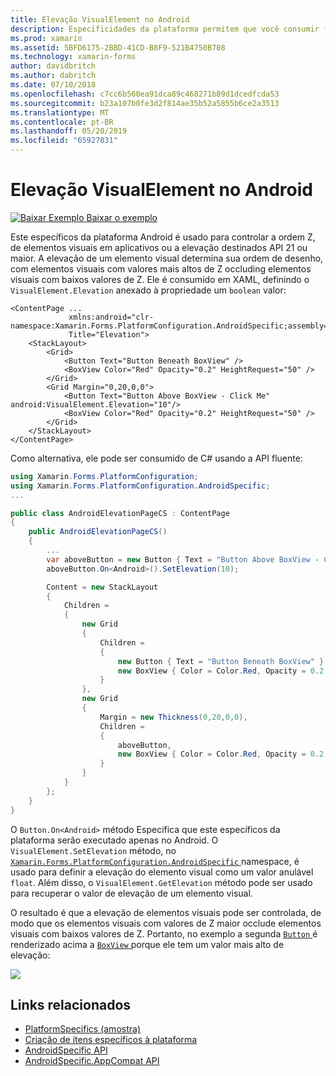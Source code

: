 ```yaml
---
title: Elevação VisualElement no Android
description: Especificidades da plataforma permitem que você consumir funcionalidade só está disponível em uma plataforma específica, sem implementar renderizadores personalizados ou efeitos. Este artigo explica como utilizar o Android específicos da plataforma que controla a elevação de VisualElements em aplicativos destinados a API 21 ou maior.
ms.prod: xamarin
ms.assetid: 5BFD6175-2BBD-41CD-B8F9-521B4750B708
ms.technology: xamarin-forms
author: davidbritch
ms.author: dabritch
ms.date: 07/10/2018
ms.openlocfilehash: c7cc6b560ea91dca89c468271b89d1dcedfcda53
ms.sourcegitcommit: b23a107b0fe3d2f814ae35b52a5855b6ce2a3513
ms.translationtype: MT
ms.contentlocale: pt-BR
ms.lasthandoff: 05/20/2019
ms.locfileid: "65927031"
---
```

# <a name="visualelement-elevation-on-android"></a>Elevação VisualElement no Android

[![Baixar Exemplo](~/media/shared/download.png) Baixar o exemplo](https://developer.xamarin.com/samples/xamarin-forms/UserInterface/PlatformSpecifics/)

Este específicos da plataforma Android é usado para controlar a ordem Z, de elementos visuais em aplicativos ou a elevação destinados API 21 ou maior. A elevação de um elemento visual determina sua ordem de desenho, com elementos visuais com valores mais altos de Z occluding elementos visuais com baixos valores de Z. Ele é consumido em XAML, definindo o `VisualElement.Elevation` anexado à propriedade um `boolean` valor:

```xaml
<ContentPage ...
             xmlns:android="clr-namespace:Xamarin.Forms.PlatformConfiguration.AndroidSpecific;assembly=Xamarin.Forms.Core"
             Title="Elevation">
    <StackLayout>
        <Grid>
            <Button Text="Button Beneath BoxView" />
            <BoxView Color="Red" Opacity="0.2" HeightRequest="50" />
        </Grid>        
        <Grid Margin="0,20,0,0">
            <Button Text="Button Above BoxView - Click Me" android:VisualElement.Elevation="10"/>
            <BoxView Color="Red" Opacity="0.2" HeightRequest="50" />
        </Grid>
    </StackLayout>
</ContentPage>
```

Como alternativa, ele pode ser consumido de C# usando a API fluente:

```csharp
using Xamarin.Forms.PlatformConfiguration;
using Xamarin.Forms.PlatformConfiguration.AndroidSpecific;
...

public class AndroidElevationPageCS : ContentPage
{
    public AndroidElevationPageCS()
    {
        ...
        var aboveButton = new Button { Text = "Button Above BoxView - Click Me" };
        aboveButton.On<Android>().SetElevation(10);

        Content = new StackLayout
        {
            Children =
            {
                new Grid
                {
                    Children =
                    {
                        new Button { Text = "Button Beneath BoxView" },
                        new BoxView { Color = Color.Red, Opacity = 0.2, HeightRequest = 50 }
                    }
                },
                new Grid
                {
                    Margin = new Thickness(0,20,0,0),
                    Children =
                    {
                        aboveButton,
                        new BoxView { Color = Color.Red, Opacity = 0.2, HeightRequest = 50 }
                    }
                }
            }
        };
    }
}
```

O `Button.On<Android>` método Especifica que este específicos da plataforma serão executado apenas no Android. O `VisualElement.SetElevation` método, no [ `Xamarin.Forms.PlatformConfiguration.AndroidSpecific` ](xref:Xamarin.Forms.PlatformConfiguration.AndroidSpecific) namespace, é usado para definir a elevação do elemento visual como um valor anulável `float`. Além disso, o `VisualElement.GetElevation` método pode ser usado para recuperar o valor de elevação de um elemento visual.

O resultado é que a elevação de elementos visuais pode ser controlada, de modo que os elementos visuais com valores de Z maior occlude elementos visuais com baixos valores de Z. Portanto, no exemplo a segunda [ `Button` ](xref:Xamarin.Forms.Button) é renderizado acima a [ `BoxView` ](xref:Xamarin.Forms.BoxView) porque ele tem um valor mais alto de elevação:

![](visualelement-elevation-images/elevation.png)

## <a name="related-links"></a>Links relacionados

- [PlatformSpecifics (amostra)](https://developer.xamarin.com/samples/xamarin-forms/UserInterface/PlatformSpecifics/)
- [Criação de itens específicos à plataforma](~/xamarin-forms/platform/platform-specifics/index.md#creating-platform-specifics)
- [AndroidSpecific API](xref:Xamarin.Forms.PlatformConfiguration.AndroidSpecific)
- [AndroidSpecific.AppCompat API](xref:Xamarin.Forms.PlatformConfiguration.AndroidSpecific.AppCompat)
